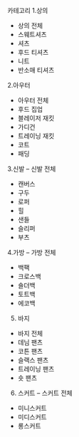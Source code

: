 카테고리
1.상의 
- 상의 전체
- 스웨트셔츠
- 셔츠
- 후드 티셔츠
- 니트
- 반소매 티셔츠

2.아우터
- 아우터 전체
- 후드 집업
- 블레이저 재킷
- 가디건
- 트레이닝 재킷
- 코트
- 패딩

3.신발
– 신발 전체
- 캔버스
- 구두
- 로퍼
- 힐
- 샌들
- 슬리퍼
- 부츠

4.가방
– 가방 전체
- 백팩
- 크로스백
- 숄더백
- 토트백
- 에코백

5. 바지
 - 바지 전체
 - 데님 팬츠
 - 코튼 팬츠
 - 슬랙스 팬츠
 - 트레이닝 팬츠
 - 숏 팬츠

6. 스커트
 – 스커트 전체
 - 미니스커트
 - 미디스커트
 - 롱스커트

